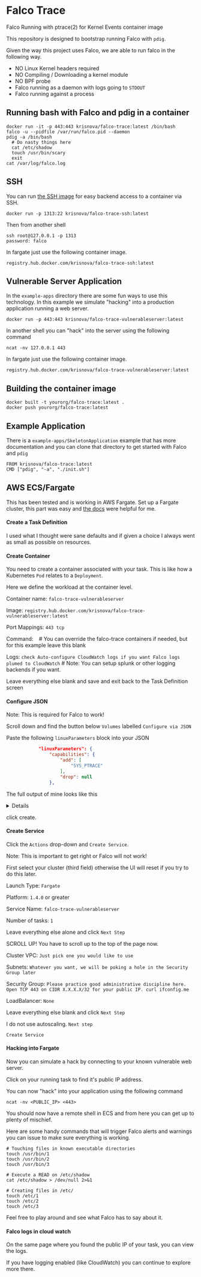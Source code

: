 # Falco Trace
Falco Running with ptrace(2) for Kernel Events container image

This repository is designed to bootstrap running Falco with `pdig`.

Given the way this project uses Falco, we are able to run falco in
the following way.

 - NO Linux Kernel headers required
 - NO Compiling / Downloading a kernel module
 - NO BPF probe
 - Falco running as a daemon with logs going to `STDOUT`
 - Falco running against a process

## Running bash with Falco and pdig in a container

```
docker run -it -p 443:443 krisnova/falco-trace:latest /bin/bash
falco -u --pidfile /var/run/falco.pid --daemon
pdig -a /bin/bash
  # Do nasty things here
  cat /etc/shadow
  touch /usr/bin/scary
  exit
cat /var/log/falco.log
```

## SSH

You can run [the SSH image](https://github.com/kris-nova/falco-trace/tree/master/example-apps/SSH) for easy backend access to a container via SSH.

```
docker run -p 1313:22 krisnova/falco-trace-ssh:latest
```

Then from another shell

```
ssh root@127.0.0.1 -p 1313
password: falco
```

In fargate just use the following container image.

```
registry.hub.docker.com/krisnova/falco-trace-ssh:latest
```

## Vulnerable Server Application

In the `example-apps` directory there are some fun ways to use this technology.
In this example we simulate "hacking" into a production application running a
web server.

```
docker run -p 443:443 krisnova/falco-trace-vulnerableserver:latest 
```

In another shell you can "hack" into the server using the following command

```
ncat -nv 127.0.0.1 443
```

In fargate just use the following container image.

```
registry.hub.docker.com/krisnova/falco-trace-vulnerableserver:latest
```

## Building the container image

```
docker built -t yourorg/falco-trace:latest .
docker push yourorg/falco-trace:latest
```


## Example Application


There is a `example-apps/SkeletonApplication` example that has more documentation and you can clone
that directory to get started with Falco and `pdig`

```
FROM krisnova/falco-trace:latest
CMD ["pdig", "-a", "./init.sh"]
```

## AWS ECS/Fargate

This has been tested and is working in AWS Fargate. Set up a Fargate cluster, this part was easy and [the docs](https://docs.aws.amazon.com/AmazonECS/latest/userguide/ECS_AWSCLI_Fargate.html#ECS_AWSCLI_Fargate_create_cluster) were helpful for me.

#### Create a Task Definition

I used what I thought were sane defaults and if given a choice I always went as small as possible on resources.

#### Create Container

You need to create a container associated with your task. This is like how a Kubernetes `Pod` relates to a `Deployment`.

Here we define the workload at the container level.

Container name: `falco-trace-vulnerableserver`

Image:          `registry.hub.docker.com/krisnova/falco-trace-vulnerableserver:latest`

Port Mappings:  `443 tcp`

Command:        ` ` # You can override the falco-trace containers if needed, but for this example leave this blank

Logs: 		`check Auto-configure CloudWatch logs if you want Falco logs plumed to CloudWatch` # Note: You can setup splunk or other logging backends if you want.

Leave everything else blank and save and exit back to the Task Definition screen

#### Configure JSON

Note: This is required for Falco to work! 

Scroll down and find the button below `Volumes` labelled `Configure via JSON`

Paste the following `linuxParameters` block into your JSON

```json
            "linuxParameters": {
                "capabilities": {
                    "add": [
                        "SYS_PTRACE"
                    ],
                    "drop": null
                },
```

The full output of mine looks like this

<details>
{
    "ipcMode": null,
    "executionRoleArn": "arn:aws:iam::059797578166:role/ecsTaskExecutionRole",
    "containerDefinitions": [
        {
            "dnsSearchDomains": null,
            "logConfiguration": {
                "logDriver": "awslogs",
                "options": {
                    "awslogs-group": "/ecs/nova-hacks",
                    "awslogs-region": "us-east-1",
                    "awslogs-stream-prefix": "ecs"
                }
            },
            "entryPoint": null,
            "portMappings": [
                {
                    "hostPort": 443,
                    "protocol": "tcp",
                    "containerPort": 443
                }
            ],
            "command": null,
            "linuxParameters": {
                "capabilities": {
                    "add": [
                        "SYS_PTRACE"
                    ],
                    "drop": null
                },
                "sharedMemorySize": null,
                "tmpfs": null,
                "devices": null,
                "maxSwap": null,
                "swappiness": null,
                "initProcessEnabled": null
            },
            "cpu": 0,
            "environment": null,
            "resourceRequirements": null,
            "ulimits": null,
            "dnsServers": null,
            "mountPoints": null,
            "workingDirectory": null,
            "secrets": null,
            "dockerSecurityOptions": null,
            "memory": null,
            "memoryReservation": null,
            "volumesFrom": null,
            "stopTimeout": null,
            "image": "registry.hub.docker.com/krisnova/falco-trace-vulnerableserver:latest",
            "startTimeout": null,
            "firelensConfiguration": null,
            "dependsOn": null,
            "disableNetworking": null,
            "interactive": null,
            "healthCheck": null,
            "essential": true,
            "links": null,
            "hostname": null,
            "extraHosts": null,
            "pseudoTerminal": null,
            "user": null,
            "readonlyRootFilesystem": null,
            "dockerLabels": null,
            "systemControls": null,
            "privileged": null,
            "name": "falco-trace-vulnerableserver",
            "repositoryCredentials": {
                "credentialsParameter": ""
            }
        }
    ],
    "memory": "4096",
    "taskRoleArn": "arn:aws:iam::059797578166:role/ecsTaskExecutionRole",
    "family": "falco-trace-vulnerablewebserver",
    "pidMode": null,
    "requiresCompatibilities": [
        "FARGATE"
    ],
    "networkMode": "awsvpc",
    "cpu": "1024",
    "inferenceAccelerators": [],
    "proxyConfiguration": null,
    "volumes": [],
    "tags": []
}
</details>

click create.

#### Create Service

Click the `Actions` drop-down and `Create Service`.

Note: This is important to get right or Falco will not work!

First select your cluster (third field) otherwise the UI will reset if you try to do this later. 

Launch Type:     `Fargate`

Platform:        `1.4.0` or greater

Service Name:    `falco-trace-vulnerableserver`

Number of tasks: `1`

Leave everything else alone and click `Next Step`

SCROLL UP! You have to scroll up to the top of the page now.

Cluster VPC:    `Just pick one you would like to use`

Subnets:        `Whatever you want, we will be poking a hole in the Security Group later`

Security Group: `Please practice good administrative discipline here. Open TCP 443 on CIDR X.X.X.X/32 for your public IP. curl ifconfig.me`

LoadBalancer:   `None`

Leave everything else blank and click `Next Step`

I do not use autoscaling. `Next step`

`Create Service`


#### Hacking into Fargate

Now you can simulate a hack by connecting to your known vulnerable web server.

Click on your running task to find it's public IP address.

You can now "hack" into your application using the following command

```
ncat -nv <PUBLIC_IP> <443>
```

You should now have a remote shell in ECS and from here you can get up to plenty of mischief.

Here are some handy commands that will trigger Falco alerts and warnings you can issue to make sure everything is working.

```
# Touching files in known executable directories
touch /usr/bin/1
touch /usr/bin/2
touch /usr/bin/3

# Execute a READ on /etc/shadow
cat /etc/shadow > /dev/null 2>&1

# Creating files in /etc/
touch /etc/1
touch /etc/2
touch /etc/3
```

Feel free to play around and see what Falco has to say about it.

#### Falco logs in cloud watch

On the same page where you found the public IP of your task, you can view the logs.

If you have logging enabled (like CloudWatch) you can continue to explore more there.

